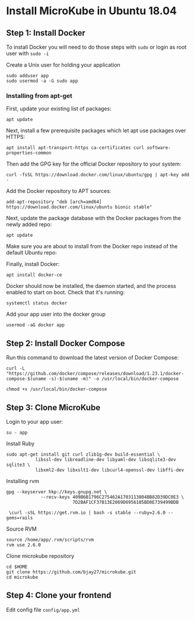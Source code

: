 # Install MicroKube in Ubuntu 18.04

## Step 1: Install Docker

To install Docker you will need to do those steps with `sudo` or login as root user with `sudo -i`

Create a Unix user for holding your application
```
sudo adduser app
sudo usermod -a -G sudo app

```

### Installing from apt-get

First, update your existing list of packages:

```
apt update
```

Next, install a few prerequisite packages which let apt use packages over HTTPS:

```
apt install apt-transport-https ca-certificates curl software-properties-common
```

Then add the GPG key for the official Docker repository to your system:

```
curl -fsSL https://download.docker.com/linux/ubuntu/gpg | apt-key add -
```

Add the Docker repository to APT sources:

```
add-apt-repository "deb [arch=amd64] https://download.docker.com/linux/ubuntu bionic stable"
```

Next, update the package database with the Docker packages from the newly added repo:

```
apt update
```

Make sure you are about to install from the Docker repo instead of the default Ubuntu repo:

Finally, install Docker:

```
apt install docker-ce
```

Docker should now be installed, the daemon started, and the process enabled to start on boot. Check that it's running:

```
systemctl status docker
```

Add your app user into the docker group

```
usermod -aG docker app
```

## Step 2: Install Docker Compose

Run this command to download the latest version of Docker Compose:

```
curl -L "https://github.com/docker/compose/releases/download/1.23.1/docker-compose-$(uname -s)-$(uname -m)" -o /usr/local/bin/docker-compose

chmod +x /usr/local/bin/docker-compose
```

## Step 3: Clone MicroKube

Login to your app user:
```
su - app

```
Install Ruby
```
sudo apt-get install git curl zlib1g-dev build-essential \
           libssl-dev libreadline-dev libyaml-dev libsqlite3-dev sqlite3 \
           libxml2-dev libxslt1-dev libcurl4-openssl-dev libffi-dev
```
Installing rvm
```
gpg --keyserver hkp://keys.gnupg.net \
             --recv-keys 409B6B1796C275462A1703113804BB82D39DC0E3 \
                         7D2BAF1CF37B13E2069D6956105BD0E739499BDB

 \curl -sSL https://get.rvm.io | bash -s stable --ruby=2.6.0 --gems=rails
```
Source RVM


```
source /home/app/.rvm/scripts/rvm
rvm use 2.6.0
```

Clone microkube repository
```
cd $HOME
git clone https://github.com/bjay27/microkube.git
cd microkube
```

## Step 4: Clone your frontend

Edit config file `config/app.yml`
